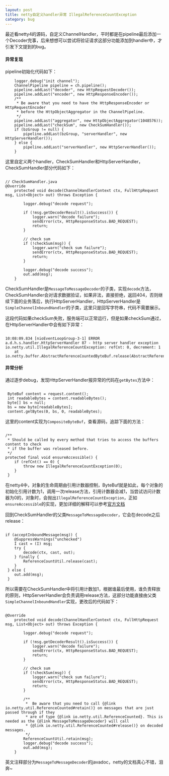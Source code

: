 ```yaml
---
layout: post  
title: netty自定义handler异常 IllegalReferenceCountException
category: bug  
---
```


最近看netty4的源码，自定义ChannelHandler，平时都是在pipeline最后添加一个Decoder完事，后来想想可以尝试将验证请求这部分功能添加到handler中，才引发下文提到的bug。

#### 异常复现  

pipeline初始化代码如下：

~~~~  
    logger.debug("init channel");
    ChannelPipeline pipeline = ch.pipeline();
    pipeline.addLast("decoder", new HttpRequestDecoder());
    pipeline.addLast("encoder", new HttpResponseEncoder());
    /**
     * Be aware that you need to have the HttpResponseEncoder or HttpRequestEncoder
     * before the HttpObjectAggregator in the ChannelPipeline.
     */
    pipeline.addLast("aggregator", new HttpObjectAggregator(1048576));
    pipeline.addLast("checkSum", new CheckSumHandler());
    if (bzGroup != null) {
        pipeline.addLast(bzGroup, "serverHandler", new HttpServerHandler());
    } else {
        pipeline.addLast("serverHandler", new HttpServerHandler());
    }

~~~~

这里自定义两个handler，CheckSumHandler和HttpServerHandler，CheckSumHandler部分代码如下：

~~~~

// CheckSumHandler.java
@Override
    protected void decode(ChannelHandlerContext ctx, FullHttpRequest msg, List<Object> out) throws Exception {

        logger.debug("decode request");

        if (!msg.getDecoderResult().isSuccess()) {
            logger.warn("decode failure");
            sendError(ctx, HttpResponseStatus.BAD_REQUEST);
            return;
        }

        // check sum
        if (!checkSum(msg)) {
            logger.warn("check sum failure");
            sendError(ctx, HttpResponseStatus.BAD_REQUEST);
            return;
        }

        logger.debug("decode success");
        out.add(msg);
    }

~~~~

CheckSumHandler是`MessageToMessageDecoder`的子类，实现`decode`方法，CheckSumHandler会对请求数据验证，如果非法，直接拒绝，返回404，否则继续下面的业务落后，执行HttpServerHandler，HttpServerHandler是`SimpleChannelInboundHandler`的子类，这里只是回写字符串，代码不需要展示。

这段代码如果checkSum失败，服务端可以正常运行，但是如果checkSum通过，在HttpServerHandler中会有如下异常：

~~~~    

10:08:09.834 [nioEventLoopGroup-3-1] ERROR a.d.h.s.handler.HttpServerHandler 87 - http server handler exception
io.netty.util.IllegalReferenceCountException: refCnt: 0, decrement: 1
	at io.netty.buffer.AbstractReferenceCountedByteBuf.release(AbstractReferenceCountedByteBuf.java:102)

~~~~


#### 异常分析

通过逐步debug，发现HttpServerHandler报异常的代码在`getBytes`方法中：  

~~~~  

 ByteBuf content = request.content();
 int readableBytes = content.readableBytes();
 byte[] bs = null;
 bs = new byte[readableBytes];
 content.getBytes(0, bs, 0, readableBytes); 
~~~~

这里的content实现为`CompositeByteBuf`，查看源码，追踪下面的方法：

~~~~

/**
 * Should be called by every method that tries to access the buffers content to check
 * if the buffer was released before.
 */
protected final void ensureAccessible() {
    if (refCnt() == 0) {
        throw new IllegalReferenceCountException(0);
    }
 }

~~~~

在netty4中，对象的生命周期由引用计数器控制，ByteBuf就是如此，每个对象的初始化引用计数为1，调用一次release方法，引用计数器会减1，当尝试访问计数器为0的，对象时，会抛出`IllegalReferenceCountException`，正如`ensureAccessible`的实现，更加详细的解释可以参考[官方文档](http://netty.io/wiki/reference-counted-objects.html)

回到CheckSumHandler的父类`MessageToMessageDecoder`，它会在decode之后release：

~~~~  

if (acceptInboundMessage(msg)) {
    @SuppressWarnings("unchecked")
    I cast = (I) msg;
    try {
        decode(ctx, cast, out);
    } finally {
        ReferenceCountUtil.release(cast);
    }
 } else {
    out.add(msg);
 }  
~~~~

所以需要在CheckSumHandler中将引用计数加1，根据谁最后使用，谁负责释放的原则，HttpServerHandler会负责调用release方法，这部分功能直接由父类`SimpleChannelInboundHandler`实现，更改后的代码如下：

~~~~  

@Override
    protected void decode(ChannelHandlerContext ctx, FullHttpRequest msg, List<Object> out) throws Exception {

        logger.debug("decode request");

        if (!msg.getDecoderResult().isSuccess()) {
            logger.warn("decode failure");
            sendError(ctx, HttpResponseStatus.BAD_REQUEST);
            return;
        }

        // check sum
        if (!checkSum(msg)) {
            logger.warn("check sum failure");
            sendError(ctx, HttpResponseStatus.BAD_REQUEST);
            return;
        }

        /**
         *  Be aware that you need to call {@link io.netty.util.ReferenceCounted#retain()} on messages that are just passed through if they
         * are of type {@link io.netty.util.ReferenceCounted}. This is needed as the {@link MessageToMessageDecoder} will call
         * {@link io.netty.util.ReferenceCounted#release()} on decoded messages.
         */
        ReferenceCountUtil.retain(msg);
        logger.debug("decode success");
        out.add(msg);
    }
~~~~  

英文注释部分为`MessageToMessageDecoder`的javadoc，netty的文档真心不错，泪奔~
